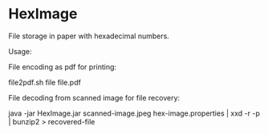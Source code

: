 # HexImage
File storage in paper with hexadecimal numbers.

Usage:

File encoding as pdf for printing:

file2pdf.sh file file.pdf

File decoding from scanned image for file recovery:

java -jar HexImage.jar scanned-image.jpeg hex-image.properties | xxd -r -p | bunzip2 > recovered-file